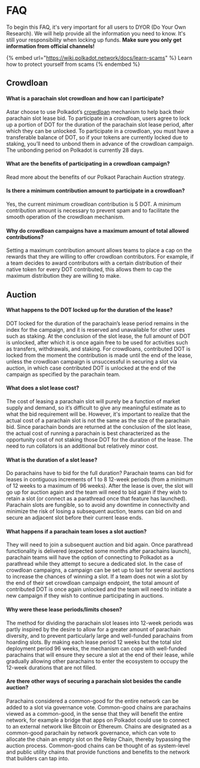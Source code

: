 # FAQ

To begin this FAQ, it's very important for all users to DYOR (Do Your Own Research). We will help provide all the information you need to know. It's still your responsibility when locking up funds. **Make sure you only get information from official channels!**

{% embed url="https://wiki.polkadot.network/docs/learn-scams" %}
Learn how to protect yourself from scams
{% endembed %}

## Crowdloan

#### What is a parachain slot crowdloan and how can I participate?

Astar choose to use Polkadot’s [crowdloan](https://wiki.polkadot.network/docs/en/learn-crowdloans#docsNav) mechanism to help back their parachain slot lease bid. To participate in a crowdloan, users agree to lock up a portion of DOT for the duration of the parachain slot lease period, after which they can be unlocked. To participate in a crowdloan, you must have a transferable balance of DOT, so if your tokens are currently locked due to staking, you’ll need to unbond them in advance of the crowdloan campaign. The unbonding period on Polkadot is currently 28 days.&#x20;

#### What are the benefits of participating in a crowdloan campaign?

Read more about the benefits of our Polkaot Parachain Auction strategy.

#### Is there a minimum contribution amount to participate in a crowdloan?

Yes, the current minimum crowdloan contribution is 5 DOT. A minimum contribution amount is necessary to prevent spam and to facilitate the smooth operation of the crowdloan mechanism.

#### Why do crowdloan campaigns have a maximum amount of total allowed contributions?

Setting a maximum contribution amount allows teams to place a cap on the rewards that they are willing to offer crowdloan contributors. For example, if a team decides to award contributors with a certain distribution of their native token for every DOT contributed, this allows them to cap the maximum distribution they are willing to make.&#x20;

## Auction

#### What happens to the DOT locked up for the duration of the lease?&#x20;

DOT locked for the duration of the parachain’s lease period remains in the index for the campaign, and it is reserved and unavailable for other uses such as staking. At the conclusion of the slot lease, the full amount of DOT is unlocked, after which it is once again free to be used for activities such as transfers, withdrawals, and staking. For crowdloans, contributed DOT is locked from the moment the contribution is made until the end of the lease, unless the crowdloan campaign is unsuccessful in securing a slot via auction, in which case contributed DOT is unlocked at the end of the campaign as specified by the parachain team.

#### What does a slot lease cost?&#x20;

The cost of leasing a parachain slot will purely be a function of market supply and demand, so it’s difficult to give any meaningful estimate as to what the bid requirement will be. However, it's important to realize that the actual cost of a parachain slot is not the same as the size of the parachain bid. Since parachain bonds are returned at the conclusion of the slot lease, the actual cost of running a parachain is best characterized as the opportunity cost of not staking those DOT for the duration of the lease. The need to run collators is an additional but relatively minor cost.&#x20;

#### What is the duration of a slot lease?&#x20;

Do parachains have to bid for the full duration? Parachain teams can bid for leases in contiguous increments of 1 to 8 12-week periods (from a minimum of 12 weeks to a maximum of 96 weeks). After the lease is over, the slot will go up for auction again and the team will need to bid again if they wish to retain a slot (or connect as a parathread once that feature has launched). Parachain slots are fungible, so to avoid any downtime in connectivity and minimize the risk of losing a subsequent auction, teams can bid on and secure an adjacent slot before their current lease ends.

#### What happens if a parachain team loses a slot auction?&#x20;

They will need to join a subsequent auction and bid again. Once parathread functionality is delivered (expected some months after parachains launch), parachain teams will have the option of connecting to Polkadot as a parathread while they attempt to secure a dedicated slot. In the case of crowdloan campaigns, a campaign can be set up to last for several auctions to increase the chances of winning a slot. If a team does not win a slot by the end of their set crowdloan campaign endpoint, the total amount of contributed DOT is once again unlocked and the team will need to initiate a new campaign if they wish to continue participating in auctions.

#### Why were these lease periods/limits chosen?&#x20;

The method for dividing the parachain slot leases into 12-week periods was partly inspired by the desire to allow for a greater amount of parachain diversity, and to prevent particularly large and well-funded parachains from hoarding slots. By making each lease period 12 weeks but the total slot deployment period 96 weeks, the mechanism can cope with well-funded parachains that will ensure they secure a slot at the end of their lease, while gradually allowing other parachains to enter the ecosystem to occupy the 12-week durations that are not filled.&#x20;

#### Are there other ways of securing a parachain slot besides the candle auction?&#x20;

Parachains considered a common-good for the entire network can be added to a slot via governance vote. Common-good chains are parachains viewed as a common-good, in the sense that they will benefit the entire network, for example a bridge that apps on Polkadot could use to connect to an external network like Bitcoin or Ethereum. Chains are designated as a common-good parachain by network governance, which can vote to allocate the chain an empty slot on the Relay Chain, thereby bypassing the auction process. Common-good chains can be thought of as system-level and public utility chains that provide functions and benefits to the network that builders can tap into.
